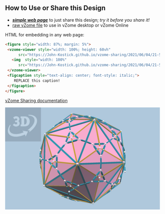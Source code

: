 
## How to Use or Share this Design

 - [***simple web page***](<https://John-Kostick.github.io/vzome-sharing/2021/06/04/21-58-52-Triakis-icosahedron/>) to just share this design; *try it before you share it!*
 - [raw vZome file](<https://raw.githubusercontent.com/John-Kostick/vzome-sharing/main/2021/06/04/21-58-52-Triakis-icosahedron/Triakis-icosahedron.vZome>) to use in vZome desktop or vZome Online
 
 HTML for embedding in any web page:
 ```html
<figure style="width: 87%; margin: 5%">
  <vzome-viewer style="width: 100%; height: 60vh"
       src="https://John-Kostick.github.io/vzome-sharing/2021/06/04/21-58-52-Triakis-icosahedron/Triakis-icosahedron.vZome" >
    <img  style="width: 100%"
       src="https://John-Kostick.github.io/vzome-sharing/2021/06/04/21-58-52-Triakis-icosahedron/Triakis-icosahedron.png" >
  </vzome-viewer>
  <figcaption style="text-align: center; font-style: italic;">
     REPLACE this caption!
  </figcaption>
</figure>
 ```

[vZome Sharing documentation](https://vzome.github.io/vzome/sharing.html#how-it-works)

![Image](<Triakis-icosahedron.png>)

